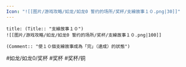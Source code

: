 ```yaml
---
Icon: "![[图片/游戏攻略/如龙/如龙0 誓约的场所/奖杯/支線故事１０.png|30]]"
---
```

```ad-common-bronze-trophy
title: (Title:: "支線故事１０")
![[图片/游戏攻略/如龙/如龙0 誓约的场所/奖杯/支線故事１０.png|100]]

(Comment:: "使１０個支線故事成為「完」（達成）的狀態")
```

#如龙/如龙0/奖杯 #奖杯 #奖杯/铜
